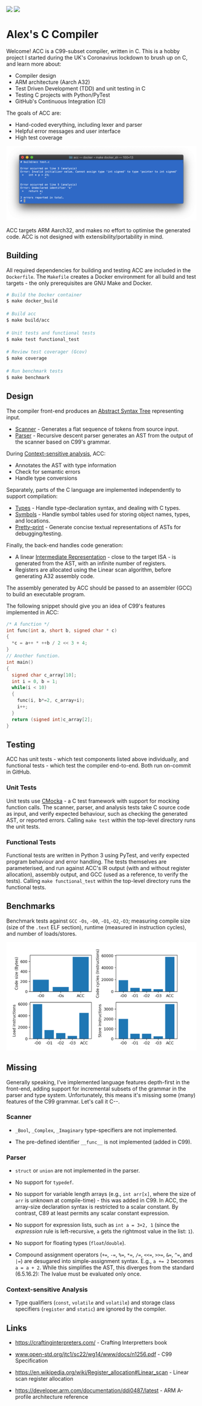 [![](https://github.com/alexking35h/acc/workflows/Build%20and%20Test/badge.svg)](https://github.com/alexking35h/acc/actions?query=workflow%3A%22Build+and+Test%22) [![](https://github.com/alexking35h/acc/workflows/Regression%20Test/badge.svg)](https://github.com/alexking35h/acc/actions?query=workflow%3A%22Regression+Test%22)

# Alex's C Compiler

Welcome! ACC is a C99-subset compiler, written in C. This is a hobby project I started
during the UK's Coronavirus lockdown to brush up on C, and learn more about:
* Compiler design
* ARM architecture (Aarch A32)
* Test Driven Development (TDD) and unit testing in C
* Testing C projects with Python/PyTest
* GitHub's Continuous Integration (CI)

The goals of ACC are:
* Hand-coded everything, including lexer and parser
* Helpful error messages and user interface
* High test coverage

![ACC User Interface](screenshot.png)

ACC targets ARM Aarch32, and makes no effort to optimise the generated code. ACC is not
designed with extensibility/portability in mind.

## Building

All required dependencies for building and testing ACC are included in the `Dockerfile`.
The `Makefile` creates a Docker environment for all build and test targets - the only
prerequisites are GNU Make and Docker.

```bash
# Build the Docker container
$ make docker_build

# Build acc
$ make build/acc

# Unit tests and functional tests
$ make test functional_test

# Review test coverager (Gcov)
$ make coverage

# Run benchmark tests
$ make benchmark
```

## Design

The compiler front-end produces an [Abstract Syntax Tree](include/ast.h) representing input. 

 * [Scanner](include/scanner.h) - Generates a flat sequence of tokens from source input.
 * [Parser](include/parser.h) - Recursive descent parser generates an AST from the output of the scanner based on C99's grammar.

During [Context-sensitive analysis](include/analysis.h), ACC:
 * Annotates the AST with type information
 * Check for semantic errors
 * Handle type conversions

Separately, parts of the C language are implemented independently to support compilation:
 * [Types](include/ctype.h) - Handle type-declaration syntax, and dealing with C types.
 * [Symbols](include/symbol.h) - Handle symbol tables used for storing object names, types, and locations.
 * [Pretty-print](include/pretty_print.h) - Generate concise textual representations of ASTs for debugging/testing.

Finally, the back-end handles code generation:
 * A linear [Intermediate Representation](include/ir.h) - close to the target ISA - is generated from the AST,
   with an infinite number of registers.
 * Registers are allocated using the Linear scan algorithm, before generating A32 assembly code.

The assembly generated by ACC should be passed to an assembler (GCC) to build an executable program.

The following snippet should give you an idea of C99's features implemented in ACC:

```c
/* A function */
int func(int a, short b, signed char * c)
{
  *c = a++ * ++b / 2 << 3 + 4;
}
// Another function.
int main()
{
  signed char c_array[10];
  int i = 0, b = 1;
  while(i < 10)
  {
    func(i, b*=2, c_array+i);
    i++;
  }
  return (signed int)c_array[2];
}
```

## Testing

ACC has unit tests - which test components listed above individually, and functional tests - 
which test the compiler end-to-end. Both run on-commit in GitHub.

### Unit Tests

Unit tests use [CMocka](http://https://cmocka.org/) - a C test framework with support for mocking function calls.
The scanner, parser, and analysis tests take C source code as input, and verify expected behaviour, such as 
checking the generated AST, or reported errors. Calling `make test` within the top-level directory runs the unit
tests.

### Functional Tests

Functional tests are written in Python 3 using PyTest, and verify expected program behaviour and
error handling. The tests themselves are parameterised, and run against ACC's IR output (with and without
register allocation), assembly output, and GCC (used as a reference, to verify the tests). Calling 
`make functional_test` within the top-level directory runs the functional tests.

## Benchmarks

Benchmark tests against `GCC` `-Os`, `-O0`, `-O1`,`-O2`,`-O3`; measuring compile size (size of the `.text` ELF section),
runtime (measured in instruction cycles), and number of loads/stores.

![Benchmarks](benchmark/benchmarks.png "ACC and GCC benchmark test results")

## Missing

Generally speaking, I've implemented language features depth-first in the front-end, 
adding support for incremental subsets of the grammar in the parser and type system. Unfortunately,
this means it's missing some (many) features of the C99 grammar. Let's call it C--.

### Scanner

 * `_Bool`, `_Complex`, `_Imaginary` type-specifiers are not implemented.

 * The pre-defined identifier `__func__` is not implemented (added in C99).

### Parser

 * `struct` or `union` are not implemented in the parser.
 
 * No support for `typedef`. 

 * No support for variable length arrays (e.g., `int arr[x]`, where the size of `arr` is unknown at compile-time) 
   \- this was added in C99. In ACC, the array-size declaration syntax is restricted to a scalar constant.
   By contrast, C89 at least permits any scalar constant expression.

 * No support for expression lists, such as `int a = 3+2, 1` (since the _expression_ rule is left-recursive,
   `a` gets the rightmost value in the list: `1`). 

 * No support for floating types (`float`/`double`).

 * Compound assignment operators (`+=`, `-=`, `%=`, `*=`, `/=`, `<<=`, `>>=`, `&=`, `^=`, and `|=`) are desugared
   into simple-assignment syntax. E.g., `a += 2` becomes `a = a + 2`. While this simplifies the AST, this 
   diverges from the standard (6.5.16.2): The lvalue must be evaluated only once.

### Context-sensitive Analysis

  * Type qualifiers (`const`, `volatile` and `volatile`) and storage class specifiers (`register` and
    `static`) are ignored by the compiler.

## Links

 * https://craftinginterpreters.com/ - Crafting Interpretters book

 * www.open-std.org/jtc1/sc22/wg14/www/docs/n1256.pdf - C99 Specification

 * https://en.wikipedia.org/wiki/Register_allocation#Linear_scan - Linear scan register allocation
 
 * https://developer.arm.com/documentation/ddi0487/latest - ARM A-profile architecture reference
